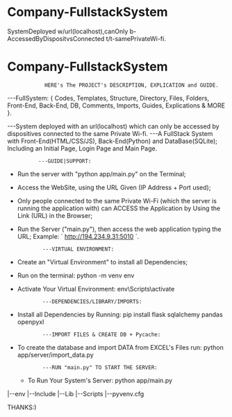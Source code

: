 # Company-FullstackSystem
SystemDeployed w/url(localhost),canOnly b-AccessedByDispositvsConnected t/t-samePrivateWi-fi.
# Company-FullstackSystem

                HERE's The PROJECT's DESCRIPTION, EXPLICATION and GUIDE.

---FullSystem: {
  Codes, Templates, Structure, Directory, Files, Folders, Front-End, Back-End, DB, Comments, 
 Imports, Guides, Explications & MORE
}.
                 
---System deployed with an url(localhost) which can only be accessed by dispositives connected to the same Private Wi-fi.
---A FullStack System with Front-End(HTML/CSS/JS), Back-End(Python) and DataBase(SQLite); Including an Initial Page, Login Page and Main Page.
                 
              ---GUIDE|SUPPORT:
- Run the server with "python app/main.py" on the Terminal;
- Access the WebSite, using the URL Given (IP Address + Port used);
- Only people connected to the same Private Wi-Fi (which the server is running the application with) can ACCESS the Application by Using the Link (URL) in the Browser;
- Run the Server ("main.py"), then access the web application typing the URL; Example: ´    http://194.234.9.31:5010 ´.

              ---VIRTUAL ENVIRONMENT:
- Create an "Virtual Environment" to install all Dependencies;
- Run on the terminal:
      python -m venv env
- Activate Your Virtual Environment:
      env\Scripts\activate
    
              ---DEPENDENCIES/LIBRARY/IMPORTS:
- Install all Dependencies by Running:
      pip install flask sqlalchemy pandas openpyxl

              ---IMPORT FILES & CREATE DB + Pycache:
- To create the database and import DATA from EXCEL's Files run:
      python app/server/import_data.py

              ---RUN "main.py" TO START THE SERVER:
  - To Run Your System's Server:
      python app/main.py


|--env
      |--Include
      |--Lib
      |--Scripts
      |--pyvenv.cfg

THANKS:)
